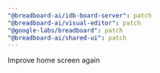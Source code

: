```yaml
---
"@breadboard-ai/idb-board-server": patch
"@breadboard-ai/visual-editor": patch
"@google-labs/breadboard": patch
"@breadboard-ai/shared-ui": patch
---
```


Improve home screen again
